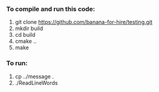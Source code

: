 ### To compile and run this code:
1. git clone https://github.com/banana-for-hire/testing.git
2. mkdir build
3. cd build
4. cmake ..
5. make
### To run:
1. cp ../message .
2. ./ReadLineWords
